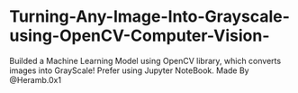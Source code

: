 # Turning-Any-Image-Into-Grayscale-using-OpenCV-Computer-Vision-
Builded a Machine Learning Model using OpenCV library, which converts images into GrayScale!
Prefer using Jupyter NoteBook.
           Made By @Heramb.0x1
